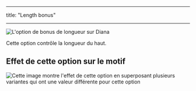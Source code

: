 - - -
title: "Length bonus"
- - -

![L'option de bonus de longueur sur Diana](./lengthbonus.svg)

Cette option contrôle la longueur du haut.

## Effet de cette option sur le motif

![Cette image montre l'effet de cette option en superposant plusieurs variantes qui ont une valeur différente pour cette option](diana_lengthbonus_sample.svg "Effect of this option on the pattern")
